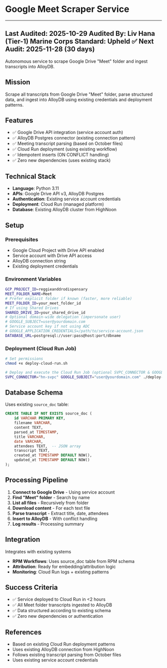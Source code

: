 # Google Meet Scraper Service

---
**Last Audited:** 2025-10-29
**Audited By:** Liv Hana (Tier-1)
**Marine Corps Standard:** Upheld ✅
**Next Audit:** 2025-11-28 (30 days)
---


Autonomous service to scrape Google Drive "Meet" folder and ingest transcripts into AlloyDB.

## Mission

Scrape all transcripts from Google Drive "Meet" folder, parse structured data, and ingest into AlloyDB using existing credentials and deployment patterns.

## Features

- ✅ Google Drive API integration (service account auth)
- ✅ AlloyDB Postgres connector (existing connection pattern)
- ✅ Meeting transcript parsing (based on October files)
- ✅ Cloud Run deployment (using existing workflow)
- ✅ Idempotent inserts (ON CONFLICT handling)
- ✅ Zero new dependencies (uses existing stack)

## Technical Stack

- **Language**: Python 3.11
- **APIs**: Google Drive API v3, AlloyDB Postgres
- **Authentication**: Existing service account credentials
- **Deployment**: Cloud Run (managed platform)
- **Database**: Existing AlloyDB cluster from HighNoon

## Setup

### Prerequisites

- Google Cloud Project with Drive API enabled
- Service account with Drive API access
- AlloyDB connection string
- Existing deployment credentials

### Environment Variables

```bash
GCP_PROJECT_ID=reggieanddrodispensary
MEET_FOLDER_NAME=Meet
# Prefer explicit folder if known (faster, more reliable)
MEET_FOLDER_ID=your_meet_folder_id
# If using Shared Drives
SHARED_DRIVE_ID=your_shared_drive_id
# Optional domain-wide delegation (impersonate user)
# GOOGLE_SUBJECT=user@yourdomain.com
# Service account key if not using ADC
# GOOGLE_APPLICATION_CREDENTIALS=/path/to/service-account.json
DATABASE_URL=postgresql://user:pass@host:port/dbname
```

### Deployment (Cloud Run Job)

```bash
# Set permissions
chmod +x deploy-cloud-run.sh

# Deploy and execute the Cloud Run Job (optional SVPC_CONNECTOR & GOOGLE_SUBJECT)
SVPC_CONNECTOR="hn-svpc" GOOGLE_SUBJECT="user@yourdomain.com" ./deploy-cloud-run.sh
```

## Database Schema

Uses existing `source_doc` table:

```sql
CREATE TABLE IF NOT EXISTS source_doc (
    id VARCHAR PRIMARY KEY,
    filename VARCHAR,
    content TEXT,
    parsed_at TIMESTAMP,
    title VARCHAR,
    date VARCHAR,
    attendees TEXT,  -- JSON array
    transcript TEXT,
    created_at TIMESTAMP DEFAULT NOW(),
    updated_at TIMESTAMP DEFAULT NOW()
);
```

## Processing Pipeline

1. **Connect to Google Drive** - Using service account
2. **Find "Meet" folder** - Search by name
3. **List all files** - Recursively from folder
4. **Download content** - For each text file
5. **Parse transcript** - Extract title, date, attendees
6. **Insert to AlloyDB** - With conflict handling
7. **Log results** - Processing summary

## Integration

Integrates with existing systems

- **RPM Workflows**: Uses source_doc table from RPM schema
- **Attribution**: Ready for embedding/attribution logic
- **Monitoring**: Cloud Run logs + existing patterns

## Success Criteria

- ✅ Service deployed to Cloud Run in <2 hours
- ✅ All Meet folder transcripts ingested to AlloyDB
- ✅ Data structured according to existing schema
- ✅ Zero new dependencies or authentication

## References

- Based on existing Cloud Run deployment patterns
- Uses existing AlloyDB connection from HighNoon
- Follows existing transcript parsing from October files
- Uses existing service account credentials
